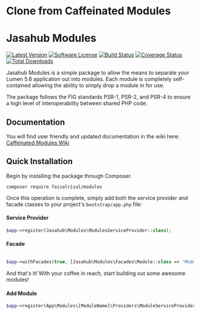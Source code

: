 Clone from Caffeinated Modules
===================

# Jasahub Modules
[![Latest Version](https://img.shields.io/github/release/faisalrizal/lumen-modules.svg?style=flat-square)](https://github.com/faisalrizal/lumen-modules/releases)
[![Software License](https://img.shields.io/badge/license-MIT-brightgreen.svg?style=flat-square)](LICENSE)
[![Build Status](https://img.shields.io/travis/faisalrizal/lumen-modules/master.svg?style=flat-square)](https://travis-ci.org/faisalrizal/architect)
[![Coverage Status](https://img.shields.io/coveralls/faisalrizal/lumen-modules.svg?style=flat-square)](https://coveralls.io/github/faisalrizal/lumen-modules)
[![Total Downloads](https://img.shields.io/packagist/dt/faisalrizal/lumen-modules.svg?style=flat-square)](https://packagist.org/packages/faisalrizal/lumen-modules)

Jasahub Modules is a simple package to allow the means to separate your Lumen 5.6 application out into modules. Each module is completely self-contained allowing the ability to simply drop a module in for use.

The package follows the FIG standards PSR-1, PSR-2, and PSR-4 to ensure a high level of interoperability between shared PHP code.

## Documentation
You will find user friendly and updated documentation in the wiki here: [Caffeinated Modules Wiki](https://github.com/caffeinated/modules/wiki)

## Quick Installation
Begin by installing the package through Composer.

```
composer require faisalrizal/modules
```

Once this operation is complete, simply add both the service provider and facade classes to your project's `bootstrap/app.php` file:

#### Service Provider

```php
$app->register(Jasahub\Modules\ModulesServiceProvider::class);
```

#### Facade

```php

$app->withFacades(true, [Jasahub\Modules\Facades\Module::class => 'Module']);
```

And that's it! With your coffee in reach, start building out some awesome modules!

#### Add Module 
```php
$app->register(App\Modules\[ModuleName]\Providers\ModuleServiceProvider::class);
```
